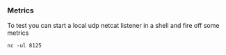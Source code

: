 ### Metrics

To test you can start a local udp netcat listener in a shell and fire off some metrics

```
nc -ul 8125
```
